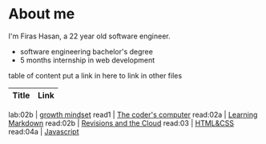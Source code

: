 # About me
 I'm Firas Hasan, a 22 year old software engineer.

- software engineering bachelor's degree
- 5 months internship in web development

table of content
put a link in here to link in other files

Title        |         Link
------------ |----------------------

lab:02b      | [growth mindset](lab02b.md)
read1        | [The coder's computer](read1.md)
read:02a     | [Learning Markdown](read02a.md)
read:02b     | [Revisions and the Cloud](read02b.md)
read:03      | [HTML&CSS](read03.md)
read:04a     | [Javascript](read04.md)